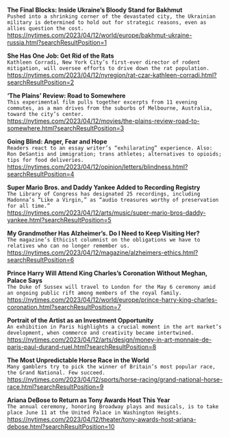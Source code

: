 **The Final Blocks: Inside Ukraine’s Bloody Stand for Bakhmut**\
`Pushed into a shrinking corner of the devastated city, the Ukrainian military is determined to hold out for strategic reasons, even as allies question the cost.`\
https://nytimes.com/2023/04/12/world/europe/bakhmut-ukraine-russia.html?searchResultPosition=1

**She Has One Job: Get Rid of the Rats**\
`Kathleen Corradi, New York City’s first-ever director of rodent mitigation, will oversee efforts to drive down the rat population.`\
https://nytimes.com/2023/04/12/nyregion/rat-czar-kathleen-corradi.html?searchResultPosition=2

**‘The Plains’ Review: Road to Somewhere**\
`This experimental film pulls together excerpts from 11 evening commutes, as a man drives from the suburbs of Melbourne, Australia, toward the city’s center.`\
https://nytimes.com/2023/04/12/movies/the-plains-review-road-to-somewhere.html?searchResultPosition=3

**Going Blind: Anger, Fear and Hope**\
`Readers react to an essay writer’s “exhilarating” experience. Also: Ron DeSantis and immigration; trans athletes; alternatives to opioids; tips for food deliveries.`\
https://nytimes.com/2023/04/12/opinion/letters/blindness.html?searchResultPosition=4

**Super Mario Bros. and Daddy Yankee Added to Recording Registry**\
`The Library of Congress has designated 25 recordings, including Madonna’s “Like a Virgin,” as “audio treasures worthy of preservation for all time.”`\
https://nytimes.com/2023/04/12/arts/music/super-mario-bros-daddy-yankee.html?searchResultPosition=5

**My Grandmother Has Alzheimer’s. Do I Need to Keep Visiting Her?**\
`The magazine’s Ethicist columnist on the obligations we have to relatives who can no longer remember us.`\
https://nytimes.com/2023/04/12/magazine/alzheimers-ethics.html?searchResultPosition=6

**Prince Harry Will Attend King Charles’s Coronation Without Meghan, Palace Says**\
`The Duke of Sussex will travel to London for the May 6 ceremony amid an ongoing public rift among members of the royal family.`\
https://nytimes.com/2023/04/12/world/europe/prince-harry-king-charles-coronation.html?searchResultPosition=7

**Portrait of the Artist as an Investment Opportunity**\
`An exhibition in Paris highlights a crucial moment in the art market’s development, when commerce and creativity became intertwined.`\
https://nytimes.com/2023/04/12/arts/design/money-in-art-monnaie-de-paris-paul-durand-ruel.html?searchResultPosition=8

**The Most Unpredictable Horse Race in the World**\
`Many gamblers try to pick the winner of Britain’s most popular race, the Grand National. Few succeed.`\
https://nytimes.com/2023/04/12/sports/horse-racing/grand-national-horse-race.html?searchResultPosition=9

**Ariana DeBose to Return as Tony Awards Host This Year**\
`The annual ceremony, honoring Broadway plays and musicals, is to take place June 11 at the United Palace in Washington Heights.`\
https://nytimes.com/2023/04/12/theater/tony-awards-host-ariana-debose.html?searchResultPosition=10

